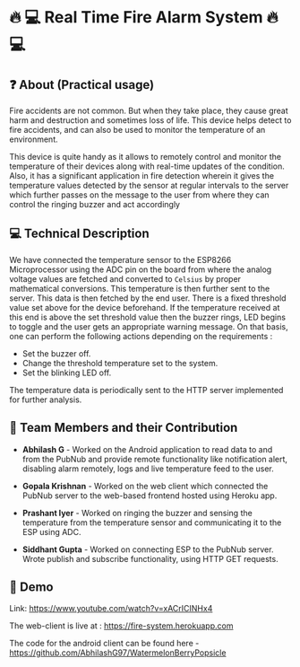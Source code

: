 # :fire: :computer: Real Time Fire Alarm System :fire: :computer:

## :question: About (Practical usage)
Fire accidents are not common. But when they take place, they cause great harm and destruction and sometimes loss of life. This device helps detect to fire accidents, and can also be used to monitor the temperature of an environment. 

This device is quite handy as it allows to remotely control and monitor the temperature of their devices along with real-time updates of the condition. Also, it has a significant application in fire detection wherein it gives the temperature values detected by the sensor at regular intervals to the server which further passes on the message to the user from where they can control the ringing buzzer and act accordingly

## :computer: Technical Description

We have connected the temperature sensor to the ESP8266 Microprocessor using the ADC pin on the board from where the analog voltage values are fetched and converted to ```Celsius``` by proper mathematical conversions. This temperature is then further sent to the server. This data is then fetched by the end user. There is a fixed threshold value set above for the device beforehand. If the temperature received at this end is above the set threshold value then the buzzer rings, LED begins to toggle and the user gets an appropriate warning message. On that basis, one can perform the following actions depending on the requirements :

* Set the buzzer off.
* Change the threshold temperature set to the system. 
* Set the blinking LED off. 

The temperature data is periodically sent to the HTTP server implemented for further analysis. 

## :busts_in_silhouette: Team Members and their Contribution

* **Abhilash G** - Worked on the Android application to read data to and from the PubNub and provide remote functionality like notification alert, disabling alarm remotely, logs and live temperature feed to the user.

* **Gopala Krishnan** - Worked on the web client which connected the PubNub server to the web-based frontend hosted using Heroku app.

* **Prashant Iyer** - Worked on ringing the buzzer and sensing the temperature from the temperature sensor and communicating it to the ESP using ADC.

* **Siddhant Gupta** - Worked on connecting ESP to the PubNub server. Wrote publish and subscribe functionality, using HTTP GET requests.

## :movie_camera: Demo

Link: https://www.youtube.com/watch?v=xACrICINHx4

The web-client is live at : https://fire-system.herokuapp.com

The code for the android client can be found here - https://github.com/AbhilashG97/WatermelonBerryPopsicle
